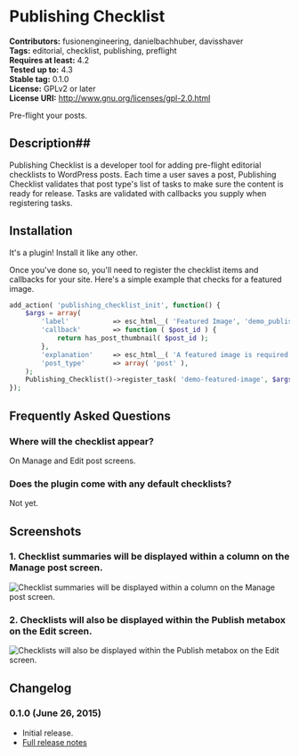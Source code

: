# Publishing Checklist #
**Contributors:** fusionengineering, danielbachhuber, davisshaver    
**Tags:** editorial, checklist, publishing, preflight  
**Requires at least:** 4.2    
**Tested up to:** 4.3  
**Stable tag:** 0.1.0  
**License:** GPLv2 or later    
**License URI:** http://www.gnu.org/licenses/gpl-2.0.html   

Pre-flight your posts.

## Description##

Publishing Checklist is a developer tool for adding pre-flight editorial checklists to WordPress posts. Each time a user saves a post, Publishing Checklist validates that post type's list of tasks to make sure the content is ready for release. Tasks are validated with callbacks you supply when registering tasks.

## Installation  ##

It's a plugin! Install it like any other. 

Once you've done so, you'll need to register the checklist items and callbacks for your site. Here's a simple example that checks for a featured image.

```php
add_action( 'publishing_checklist_init', function() {
	$args = array(
		'label'           => esc_html__( 'Featured Image', 'demo_publishing_checklist' ),
		'callback'        => function ( $post_id ) {
			return has_post_thumbnail( $post_id );
		},
		'explanation'     => esc_html__( 'A featured image is required.', 'demo_publishing_checklist' ),
		'post_type'       => array( 'post' ),
	);
	Publishing_Checklist()->register_task( 'demo-featured-image', $args );
});
```

## Frequently Asked Questions ##

### Where will the checklist appear? ###

On Manage and Edit post screens.

### Does the plugin come with any default checklists? ###

Not yet.

## Screenshots ##

### 1. Checklist summaries will be displayed within a column on the Manage post screen. ###
![Checklist summaries will be displayed within a column on the Manage post screen.](http://s.wordpress.org/extend/plugins/publishing-checklist/screenshot-1.png)


### 2. Checklists will also be displayed within the Publish metabox on the Edit screen. ###
![Checklists will also be displayed within the Publish metabox on the Edit screen.](http://s.wordpress.org/extend/plugins/publishing-checklist/screenshot-2.png)


## Changelog ##

### 0.1.0 (June 26, 2015) ###

* Initial release.
* [Full release notes](http://fusion.net/story/154952/introducing-publishing-checklist-v0-1-0)
